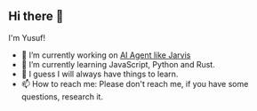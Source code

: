 ## Hi there 👋

I'm Yusuf!
- 🔭 I’m currently working on [AI Agent like Jarvis](https://github.com/yusufekorman/ai-agent-assistant)
- 🌱 I’m currently learning JavaScript, Python and Rust.
- 📖 I guess I will always have things to learn.
- 📫 How to reach me: Please don't reach me, if you have some questions, research it.
